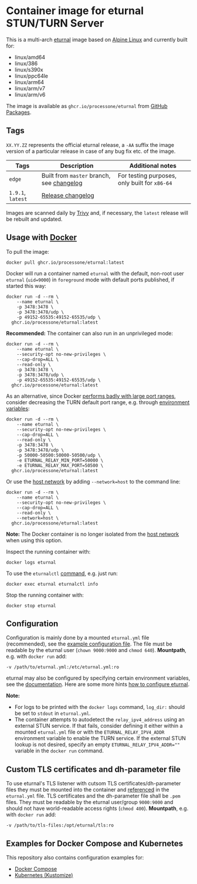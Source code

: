 # Container image for eturnal STUN/TURN Server

This is a multi-arch [eturnal](https://eturnal.net/) image based on [Alpine Linux](https://alpinelinux.org) and currently built for:

* linux/amd64
* linux/386
* linux/s390x
* linux/ppc64le
* linux/arm64
* linux/arm/v7
* linux/arm/v6

The image is available as `ghcr.io/processone/eturnal` from [GitHub Packages](https://github.com/processone/eturnal/pkgs/container/eturnal).

## Tags

`XX.YY.ZZ` represents the official eturnal release, a `-AA` suffix the image version of a particular release in case of any bug fix etc. of the image.

| Tags  | Description  | Additional notes  |
| ------------ | ------------ | ------------ |
| `edge`  | Built from `master` branch, see [changelog](https://github.com/processone/eturnal/blob/master/CHANGELOG.md)  | For testing purposes, only built for `x86-64` |
| `1.9.1`, `latest`  | [Release changelog](https://github.com/processone/eturnal/releases/tag/1.9.1)  |   |

Images are scanned daily by [Trivy](https://www.aquasec.com/products/trivy) and, if necessary, the `latest` release will be rebuilt and updated.

## Usage with [Docker](https://www.docker.com)

To pull the image:

    docker pull ghcr.io/processone/eturnal:latest

Docker will run a container named `eturnal` with the default, non-root user `eturnal` (`uid=9000`) in `foreground` mode with default ports published, if started this way:

```shell
docker run -d --rm \
    --name eturnal \
    -p 3478:3478 \
    -p 3478:3478/udp \
    -p 49152-65535:49152-65535/udp \
  ghcr.io/processone/eturnal:latest
```

**Recommended:** The container can also run in an unprivileged mode:

```shell
docker run -d --rm \
    --name eturnal \
    --security-opt no-new-privileges \
    --cap-drop=ALL \
    --read-only \
    -p 3478:3478 \
    -p 3478:3478/udp \
    -p 49152-65535:49152-65535/udp \
  ghcr.io/processone/eturnal:latest
```

As an alternative, since Docker [performs badly with large port ranges](https://github.com/instrumentisto/coturn-docker-image/issues/3), consider decreasing the TURN default port range, e.g. through [environment variables](https://eturnal.net/documentation/#Environment_Variables):

```shell
docker run -d --rm \
    --name eturnal \
    --security-opt no-new-privileges \
    --cap-drop=ALL \
    --read-only \
    -p 3478:3478 \
    -p 3478:3478/udp \
    -p 50000-50500:50000-50500/udp \
    -e ETURNAL_RELAY_MIN_PORT=50000 \
    -e ETURNAL_RELAY_MAX_PORT=50500 \
  ghcr.io/processone/eturnal:latest
```

Or use the [host network](https://docs.docker.com/network/host/) by adding `--network=host` to the command line:

```shell
docker run -d --rm \
    --name eturnal \
    --security-opt no-new-privileges \
    --cap-drop=ALL \
    --read-only \
    --network=host \
  ghcr.io/processone/eturnal:latest
```

**Note:** The Docker container is no longer isolated from the [host network](https://docs.docker.com/network/host/) when using this option.

Inspect the running container with:

    docker logs eturnal

To use the `eturnalctl` [command](https://eturnal.net/documentation/#Operation), e.g. just run:

    docker exec eturnal eturnalctl info

Stop the running container with:

    docker stop eturnal

## Configuration

Configuration is mainly done by a mounted `eturnal.yml` file (recommended), see the [example configuration file](https://github.com/processone/eturnal/blob/master/config/eturnal.yml). The file must be readable by the eturnal user (`chown 9000:9000` and `chmod 640`). **Mountpath**, e.g. with `docker run` add:

    -v /path/to/eturnal.yml:/etc/eturnal.yml:ro

eturnal may also be configured by specifying certain environment variables, see the [documentation](https://eturnal.net/documentation/#Environment_Variables). Here are some more hints [how to configure eturnal](https://eturnal.net/documentation/#Global_Configuration).

**Note:** 

* For logs to be printed with the `docker logs` command, `log_dir:` should be set to `stdout` in `eturnal.yml`.
* The container attempts to autodetect the `relay_ipv4_address` using an external STUN service. If that fails, consider defining it either within a mounted `eturnal.yml` file or with the `ETURNAL_RELAY_IPV4_ADDR` environment variable to enable the TURN service. If the external STUN lookup is not desired, specify an empty `ETURNAL_RELAY_IPV4_ADDR=""` variable in the `docker run` command. 

## Custom TLS certificates and dh-parameter file

To use eturnal's TLS listener with cutsom TLS certificates/dh-parameter files they must be mounted into the container and [referenced](https://eturnal.net/documentation/#tls_crt_file) in the `eturnal.yml` file. TLS certificates and the dh-parameter file shall be `.pem` files. They must be readable by the eturnal user/group `9000:9000` and should not have world-readable access rights (`chmod 400`). **Mountpath**, e.g. with `docker run` add:

    -v /path/to/tls-files:/opt/eturnal/tls:ro

## Examples for Docker Compose and Kubernetes

This repository also contains configuration examples for:

* [Docker Compose](https://github.com/processone/eturnal/tree/master/docker-k8s/examples/docker-compose)
* [Kubernetes (Kustomize)](https://github.com/processone/eturnal/tree/master/docker-k8s/examples/kubernetes-kustomize)

